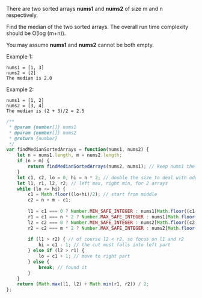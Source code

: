 There are two sorted arrays **nums1** and **nums2** of size m and n respectively.

Find the median of the two sorted arrays. The overall run time complexity should be O(log (m+n)).

You may assume **nums1** and **nums2** cannot be both empty.

Example 1:
```
nums1 = [1, 3]
nums2 = [2]
The median is 2.0
```
Example 2:
```
nums1 = [1, 2]
nums2 = [3, 4]
The median is (2 + 3)/2 = 2.5
```

```Javascript
/**
 * @param {number[]} nums1
 * @param {number[]} nums2
 * @return {number}
 */
var findMedianSortedArrays = function(nums1, nums2) {
    let n = nums1.length, m = nums2.length;
    if (n > m) {
        return findMedianSortedArrays(nums2, nums1); // keep nums1 the shorter one
    }
    let c1, c2, lo = 0, hi = n * 2; // double the size to deal with odd array
    let l1, r1, l2, r2; // left max, right min, for 2 arrays
    while (lo <= hi) {
        c1 = Math.floor((lo+hi)/2); // start from middle
        c2 = n + m - c1;
        
        l1 = c1 === 0 ? Number.MIN_SAFE_INTEGER : nums1[Math.floor((c1-1)/2)];
        r1 = c1 === n * 2 ? Number.MAX_SAFE_INTEGER : nums1[Math.floor(c1/2)];
        l2 = c2 === 0 ? Number.MIN_SAFE_INTEGER : nums2[Math.floor((c2-1)/2)];
        r2 = c2 === m * 2 ? Number.MAX_SAFE_INTEGER : nums2[Math.floor(c2/2)];
        
        if (l1 > r2) { // of course l2 < r2, so focus on l1 and r2
            hi = c1 - 1; // the cut must falls into left part
        } else if (l2 > r1) {
            lo = c1 + 1; // move to right part
        } else {
            break; // found it
        }
    }
    return (Math.max(l1, l2) + Math.min(r1, r2)) / 2;
};
```
